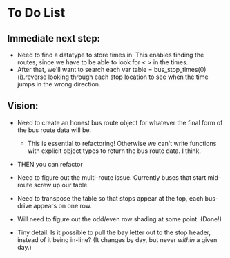 # To Do List
## Immediate next step:
- Need to find a datatype to store times in. This enables finding the routes, since we have to be able to look for < > in the times.
- After that, we'll want to search each var table = bus_stop_times(0)(i).reverse looking through each stop location to see when the time jumps in the wrong direction.

## Vision:
- Need to create an honest bus route object for whatever the final form of the bus route data will be. 
    - This is essential to refactoring! Otherwise we can't write functions with explicit object types to return the bus route data.
      I think. 
- THEN you can refactor

- Need to figure out the multi-route issue. Currently buses that start mid-route screw up our table.
- Need to transpose the table so that stops appear at the top, each bus-drive appears on one row.
- Will need to figure out the odd/even row shading at some point. (Done!)
- Tiny detail: Is it possible to pull the bay letter out to the stop header, instead of it being in-line? (It changes by day, but never *within* a given day.)